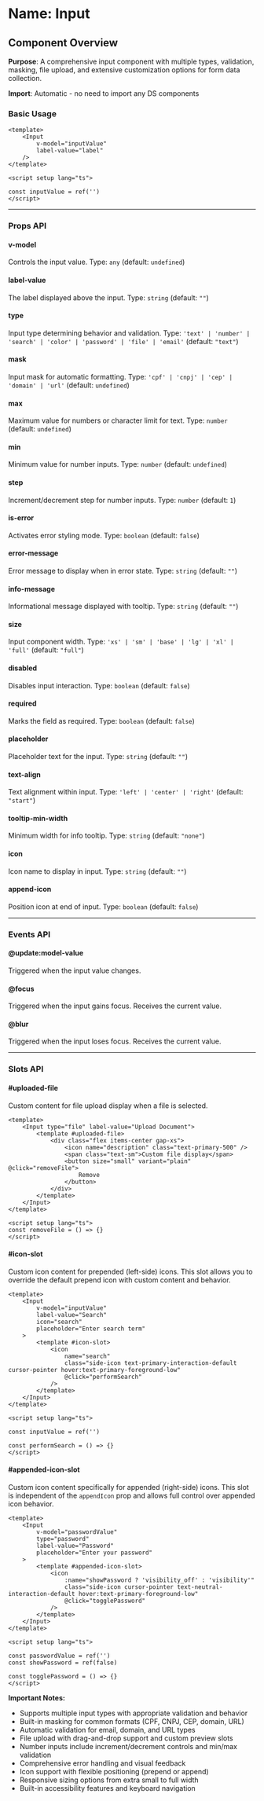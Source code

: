 # Name: Input
## Component Overview

**Purpose**: A comprehensive input component with multiple types, validation, masking, file upload, and extensive customization options for form data collection.

**Import**: Automatic - no need to import any DS components

### Basic Usage

```vue
<template>
    <Input 
        v-model="inputValue"
        label-value="label"
    />
</template>

<script setup lang="ts">

const inputValue = ref('')
</script>
```

---

### Props API

#### v-model
Controls the input value. Type: `any` (default: `undefined`)

#### label-value
The label displayed above the input. Type: `string` (default: `""`)

#### type
Input type determining behavior and validation. Type: `'text' | 'number' | 'search' | 'color' | 'password' | 'file' | 'email'` (default: `"text"`)

#### mask
Input mask for automatic formatting. Type: `'cpf' | 'cnpj' | 'cep' | 'domain' | 'url'` (default: `undefined`)

#### max
Maximum value for numbers or character limit for text. Type: `number` (default: `undefined`)

#### min
Minimum value for number inputs. Type: `number` (default: `undefined`)

#### step
Increment/decrement step for number inputs. Type: `number` (default: `1`)

#### is-error
Activates error styling mode. Type: `boolean` (default: `false`)

#### error-message
Error message to display when in error state. Type: `string` (default: `""`)

#### info-message
Informational message displayed with tooltip. Type: `string` (default: `""`)

#### size
Input component width. Type: `'xs' | 'sm' | 'base' | 'lg' | 'xl' | 'full'` (default: `"full"`)

#### disabled
Disables input interaction. Type: `boolean` (default: `false`)

#### required
Marks the field as required. Type: `boolean` (default: `false`)

#### placeholder
Placeholder text for the input. Type: `string` (default: `""`)

#### text-align
Text alignment within input. Type: `'left' | 'center' | 'right'` (default: `"start"`)

#### tooltip-min-width
Minimum width for info tooltip. Type: `string` (default: `"none"`)

#### icon
Icon name to display in input. Type: `string` (default: `""`)

#### append-icon
Position icon at end of input. Type: `boolean` (default: `false`)

---

### Events API

#### @update:model-value
Triggered when the input value changes.

#### @focus
Triggered when the input gains focus. Receives the current value.

#### @blur
Triggered when the input loses focus. Receives the current value.

---

### Slots API

#### #uploaded-file
Custom content for file upload display when a file is selected.

```vue
<template>
    <Input type="file" label-value="Upload Document">
        <template #uploaded-file>
            <div class="flex items-center gap-xs">
                <icon name="description" class="text-primary-500" />
                <span class="text-sm">Custom file display</span>
                <button size="small" variant="plain" @click="removeFile">
                    Remove
                </button>
            </div>
        </template>
    </Input>
</template>

<script setup lang="ts">
const removeFile = () => {}
</script>
```

#### #icon-slot
Custom icon content for prepended (left-side) icons. This slot allows you to override the default prepend icon with custom content and behavior.

```vue
<template>
    <Input 
        v-model="inputValue" 
        label-value="Search" 
        icon="search"
        placeholder="Enter search term"
    >
        <template #icon-slot>
            <icon 
                name="search" 
                class="side-icon text-primary-interaction-default cursor-pointer hover:text-primary-foreground-low" 
                @click="performSearch" 
            />
        </template>
    </Input>
</template>

<script setup lang="ts">

const inputValue = ref('')

const performSearch = () => {}
</script>
```

#### #appended-icon-slot
Custom icon content specifically for appended (right-side) icons. This slot is independent of the `appendIcon` prop and allows full control over appended icon behavior.

```vue
<template>
    <Input 
        v-model="passwordValue" 
        type="password"
        label-value="Password" 
        placeholder="Enter your password"
    >
        <template #appended-icon-slot>
            <icon 
                :name="showPassword ? 'visibility_off' : 'visibility'" 
                class="side-icon cursor-pointer text-neutral-interaction-default hover:text-primary-foreground-low" 
                @click="togglePassword" 
            />
        </template>
    </Input>
</template>

<script setup lang="ts">

const passwordValue = ref('')
const showPassword = ref(false)

const togglePassword = () => {}
</script>
```

**Important Notes:**
- Supports multiple input types with appropriate validation and behavior
- Built-in masking for common formats (CPF, CNPJ, CEP, domain, URL)
- Automatic validation for email, domain, and URL types
- File upload with drag-and-drop support and custom preview slots
- Number inputs include increment/decrement controls and min/max validation
- Comprehensive error handling and visual feedback
- Icon support with flexible positioning (prepend or append)
- Responsive sizing options from extra small to full width
- Built-in accessibility features and keyboard navigation